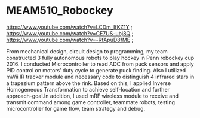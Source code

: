 # MEAM510_Robockey

https://www.youtube.com/watch?v=LCDm_IfKZ1Y ;
https://www.youtube.com/watch?v=CE7US-ubj8Q ;
https://www.youtube.com/watch?v=-RfApuD8fME ;

From mechanical design, circuit design to programming, my team constructed 3 fully autonomous robots to play hockey in Penn robockey cup 2016. I conducted Microcontroller to read ADC from puck sensors and apply PID control on motors’ duty cycle to generate puck finding. Also I utilized mWii IR tracker module and necessary code to distinguish 4 infrared stars in a trapezium pattern above the rink. Based on this, I applied Inverse Homogeneous Transformation to achieve self-location and further approach-goal.In addition, I used mRF wireless module to receive and transmit command among game controller, teammate robots, testing microcontroller for game flow, team strategy and debug.

